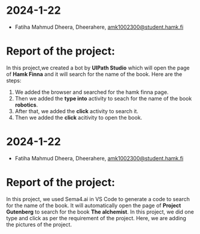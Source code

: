 # 2024-1-22

- Fatiha Mahmud Dheera, Dheerahere, amk1002300@student.hamk.fi

# Report of the project:
In this project,we created a bot by **UIPath Studio** which will open the page of **Hamk Finna** and it will search for the name of the book. Here are the steps:
1. We added the browser and searched for the hamk finna page.
2. Then we added the **type into** activity to seach for the name of the book **robotics**.
3. After that, we added the **click** activity to search it.
4. Then we added the **click** acitivity to open the book.

# 2024-1-22

- Fatiha Mahmud Dheera, Dheerahere, amk1002300@student.hamk.fi
# Report of the project:
In this project, we used Sema4.ai in VS Code to generate a code to search for the name of the book.
It will automatically open the page of **Project Gutenberg** to search for the book **The alchemist**.
In this project, we did one type and click as per the requirement of the project.
Here, we are adding the pictures of the project.
